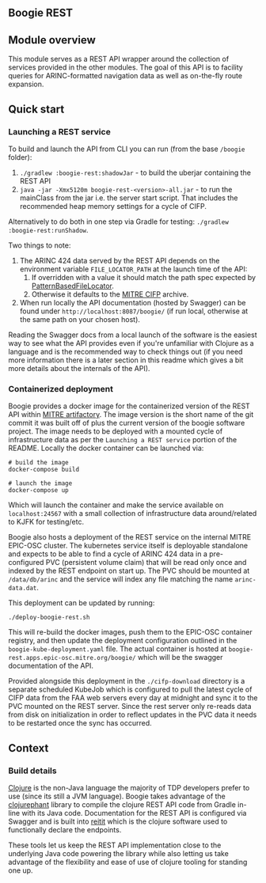 ## Boogie REST

## Module overview

This module serves as a REST API wrapper around the collection of services provided in the other modules. The goal of this API is to facility queries for ARINC-formatted navigation data as well as 
on-the-fly route expansion. 

## Quick start

### Launching a REST service

To build and launch the API from CLI you can run (from the base ```/boogie``` folder):

1. ```./gradlew :boogie-rest:shadowJar``` - to build the uberjar containing the REST API
2. ```java -jar -Xmx5120m boogie-rest-<version>-all.jar``` - to run the mainClass from the jar i.e. the server start script. That includes the recommended heap memory settings for a cycle of CIFP.

Alternatively to do both in one step via Gradle for testing: ```./gradlew :boogie-rest:runShadow```. 

Two things to note:

1. The ARINC 424 data served by the REST API depends on the environment variable ```FILE_LOCATOR_PATH``` at the launch time of the API:
   1. If overridden with a value it should match the path spec expected by [PatternBasedFileLocator](https://mustache.mitre.org/projects/TTFS/repos/boogie/browse/boogie-arinc/src/main/java/org/mitre/tdp/boogie/arinc/PatternBasedFileLocator.java?at=refs%2Fheads%2Fmain).
   2. Otherwise it defaults to the [MITRE CIFP](https://mustache.mitre.org/projects/TTFS/repos/boogie/browse/boogie-arinc/src/main/java/org/mitre/tdp/boogie/arinc/ArincFileStore.java?at=main#25) archive.
2. When run locally the API documentation (hosted by Swagger) can be found under ```http://localhost:8087/boogie/``` (if run local, otherwise at the same path on your chosen host).

Reading the Swagger docs from a local launch of the software is the easiest way to see what the API provides even if you're unfamiliar with Clojure as a language and is the recommended way 
to check things out (if you need more information there is a later section in this readme which gives a bit more details about the internals of the API).

### Containerized deployment

Boogie provides a docker image for the containerized version of the REST API within [MITRE artifactory](https://artifacts.mitre.org/artifactory/webapp/#/artifacts/browse/tree/Properties/docker/tdp/boogie-rest). The image version is 
the short name of the git commit it was built off of plus the current version of the boogie software project. The image needs to be deployed with a mounted cycle of infrastructure data as per the `Launching a REST service` portion of 
the README. Locally the docker container can be launched via:
```shell script
# build the image
docker-compose build

# launch the image
docker-compose up
```
Which will launch the container and make the service available on `localhost:24567` with a small collection of infrastructure data around/related to KJFK for testing/etc.

Boogie also hosts a deployment of the REST service on the internal MITRE EPIC-OSC cluster. The kubernetes service itself is deployable standalone and expects to be able to find a cycle of ARINC 424 data in a 
pre-configured PVC (persistent volume claim) that will be read only once and indexed by the REST endpoint on start up. The PVC should be mounted at `/data/db/arinc` and the service will index any file matching the 
name `arinc-data.dat`.

This deployment can be updated by running:
```shell script
./deploy-boogie-rest.sh
```
This will re-build the docker images, push them to the EPIC-OSC container registry, and then update the deployment configuration outlined in the `boogie-kube-deployment.yaml` file. The actual container is hosted at 
`boogie-rest.apps.epic-osc.mitre.org/boogie/` which will be the swagger documentation of the API.

Provided alongside this deployment in the `./cifp-download` directory is a separate scheduled KubeJob which is configured to pull the latest cycle of CIFP data from the FAA web servers every day at midnight and sync it to 
the PVC mounted on the REST server. Since the rest server only re-reads data from disk on initialization in order to reflect updates in the PVC data it needs to be restarted once the sync has occurred.

## Context

### Build details

[Clojure](https://www.braveclojure.com/clojure-for-the-brave-and-true/) is the non-Java language the majority of TDP developers prefer to use (since its still a JVM language). Boogie takes advantage of 
the [clojurephant](https://github.com/clojurephant/clojurephant) library to compile the clojure REST API code from Gradle in-line with its Java code. Documentation for the REST API is configured via Swagger 
and is built into [reitit](https://github.com/metosin/reitit) which is the clojure software used to functionally declare the endpoints. 

These tools let us keep the REST API implementation close to the underlying Java code powering the library while also letting us take advantage of the flexibility and ease of use of clojure tooling 
for standing one up.